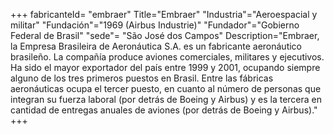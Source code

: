 +++
fabricanteId= "embraer"
Title="Embraer"
"Industria"="Aeroespacial y militar"
"Fundación"="1969 (Airbus Industrie)"
"Fundador"="Gobierno Federal de Brasil"
"sede"= "São José dos Campos"
Description="Embraer, la Empresa Brasileira de Aeronáutica S.A. es un fabricante aeronáutico brasileño. La compañía produce aviones comerciales, militares y ejecutivos. Ha sido el mayor exportador del país entre 1999 y 2001, ocupando siempre alguno de los tres primeros puestos en Brasil. Entre las fábricas aeronáuticas ocupa el tercer puesto, en cuanto al número de personas que integran su fuerza laboral (por detrás de Boeing y Airbus) y es la tercera en cantidad de entregas anuales de aviones (por detrás de Boeing y Airbus)."
+++


